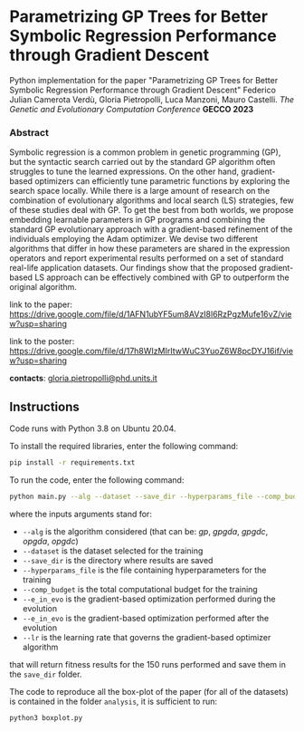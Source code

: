 # Parametrizing GP Trees for Better Symbolic Regression Performance through Gradient Descent

Python implementation for the paper "Parametrizing GP Trees for Better Symbolic Regression Performance through Gradient Descent"
Federico Julian Camerota Verdù, Gloria Pietropolli, Luca Manzoni, Mauro Castelli. 
_The Genetic and Evolutionary Computation Conference_ __GECCO 2023__

### Abstract
Symbolic regression is a common problem in genetic programming (GP), but the syntactic search carried out by the standard GP algorithm often struggles to tune the learned expressions. On the other hand, gradient-based optimizers can efficiently tune parametric
functions by exploring the search space locally. While there is a large amount of research on the combination of evolutionary algorithms and local search (LS) strategies, few of these studies deal with GP. To get the best from both worlds, we propose embedding learnable parameters in GP programs and combining the standard GP evolutionary approach with a gradient-based refinement of the
individuals employing the Adam optimizer. We devise two different algorithms that differ in how these parameters are shared in the expression operators and report experimental results performed on a set of standard real-life application datasets. Our findings show that the proposed gradient-based LS approach can be effectively combined with GP to outperform the original algorithm.

link to the paper: https://drive.google.com/file/d/1AFN1ubYF5um8AVzI8l6RzPgzMufe16vZ/view?usp=sharing

link to the poster: https://drive.google.com/file/d/17h8WIzMIrItwWuC3YuoZ6W8pcDYJ16if/view?usp=sharing

__contacts__: gloria.pietropolli@phd.units.it

## Instructions

Code runs with Python 3.8 on Ubuntu 20.04.

To install the required libraries, enter the following command: 

```bash
pip install -r requirements.txt 
```

To run the code, enter the following command:

```bash
python main.py --alg --dataset --save_dir --hyperparams_file --comp_budget --e_in_evo --e_after_evo --lr
```

where the inputs arguments stand for: 
* `--alg` is the algorithm considered (that can be: _gp_, _gpgda_, _gpgdc_, _opgda_, _opgdc_)  
* `--dataset` is the dataset selected for the training
*  `--save_dir` is the directory where results are saved
*  `--hyperparams_file` is the file containing hyperparameters for the training 
*  `--comp_budget` is the total computational budget for the training
*  `--e_in_evo` is the gradient-based optimization performed during the evolution
*  `--e_in_evo` is the gradient-based optimization performed after the evolution
*  `--lr` is the learning rate that governs the gradient-based optimizer algorithm

that will return fitness results for the 150 runs performed and save them in the `save_dir` folder.

The code to reproduce all the box-plot of the paper (for all of the datasets) is contained in the folder `analysis`, it is sufficient to run:
```bash
python3 boxplot.py 
```
